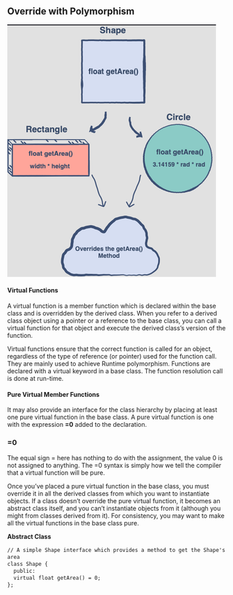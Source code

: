 ## Override with Polymorphism
![override image](./assets/override.png)

#### Virtual Functions
A virtual function is a member function which is declared within the base class and is overridden by the derived class. When you refer to a derived class object using a pointer or a reference to the base class, you can call a virtual function for that object and execute the derived class’s version of the function.

Virtual functions ensure that the correct function is called for an object, regardless of the type of reference (or pointer) used for the function call. They are mainly used to achieve Runtime polymorphism. Functions are declared with a virtual keyword in a base class. The function resolution call is done at run-time.

#### Pure Virtual Member Functions
It may also provide an interface for the class hierarchy by placing at least one pure virtual function in the base class. A pure virtual function is one with the expression **=0** added to the declaration.
### =0
The equal sign = here has nothing to do with the assignment, the value 0 is not assigned to anything. The =0 syntax is simply how we tell the compiler that a virtual function will be pure.

Once you’ve placed a pure virtual function in the base class, you must override it in all the derived classes from which you want to instantiate objects. If a class doesn’t override the pure virtual function, it becomes an abstract class itself, and you can’t instantiate objects from it (although you might from classes derived from it). For consistency, you may want to make all the virtual functions in the base class pure.

**Abstract Class**
```
// A simple Shape interface which provides a method to get the Shape's area
class Shape {
  public:
  virtual float getArea() = 0;
};
```